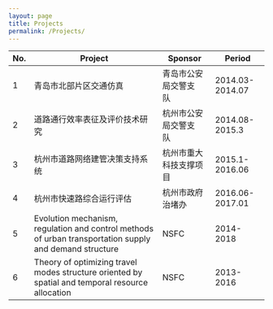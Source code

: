 ```yaml
---
layout: page
title: Projects
permalink: /Projects/
---
```

No.|  Project | Sponsor  | Period 
---|----|------|----
1 | 青岛市北部片区交通仿真&nbsp;&nbsp;   | 青岛市公安局交警支队&nbsp;&nbsp;  | 2014.03-2014.07
2 | 道路通行效率表征及评价技术研究&nbsp;&nbsp;  | 杭州市公安局交警支队&nbsp;&nbsp;  | 2014.08-2015.3
3 | 杭州市道路网络建管决策支持系统&nbsp;&nbsp;    | 杭州市重大科技支撑项目&nbsp;&nbsp;  | 2015.1-2016.06
4 | 杭州市快速路综合运行评估&nbsp;&nbsp;     | 杭州市政府治堵办&nbsp;&nbsp;|2016.06-2017.01
5 | Evolution mechanism, regulation and control methods of urban transportation supply and demand structure    | NSFC&nbsp;&nbsp;|2014-2018
6 | Theory of optimizing travel modes structure oriented by spatial and temporal resource allocation    | NSFC&nbsp;&nbsp;|2013-2016

